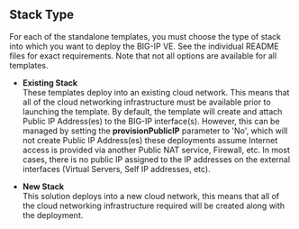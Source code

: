 ## Stack Type
For each of the standalone templates, you must choose the type of stack into which you want to deploy the BIG-IP VE. See the individual README files for exact requirements.  Note that not all options are available for all templates. 


  - **Existing Stack** <br> These templates deploy into an existing cloud network.  This means that all of the cloud networking infrastructure must be available prior to launching the template. By default, the template will create and attach Public IP Address(es) to the BIG-IP interface(s). However, this can be managed by setting the **provisionPublicIP** parameter to 'No', which will not create Public IP Address(es) these deployments assume Internet access is provided via another Public NAT service, Firewall, etc.  In most cases, there is no public IP assigned to the IP addresses on the external interfaces (Virtual Servers, Self IP addresses, etc).

  - **New Stack** <br>This solution deploys into a new cloud network, this means that all of the cloud networking infrastructure required will be created along with the deployment. 

